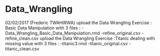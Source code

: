 # Data_Wrangling
02/02/2017 (Frederic TWAHIRWA)
upload the Data Wrangling Exercise : Basic Data Manipulation with 3 files : 
-Data_Wrangling_Basic_Data_Manipulation.rmd
-refine_original.csv
-refine_clean.csv
upload the Data Wrangling Exercise :Titanic dealing with missing value with 3 files : 
-titanic3.rmd
-titanic_original.csv
-titanic_clean.csv
